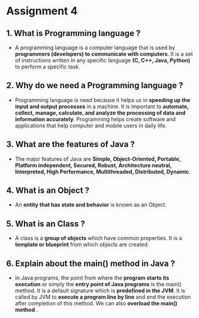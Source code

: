 # Assignment 4

## 1. What is Programming language ?

- A programming language is a computer language that is used by **programmers (developers) to communicate with computers**. It is a set of instructions written in any specific language **(C, C++, Java, Python)** to perform a specific task.

## 2. Why do we need a Programming language ?

- Programming language is need because it helps us in **speeding up the input and output processes** in a machine. It is important to **automate, collect, manage, calculate, and analyze the processing of data and information accurately**. Programming helps create software and applications that help computer and mobile users in daily life.

## 3. What are the features of Java ?

- The major features of Java are **Simple, Object-Oriented, Portable, Platform independent, Secured, Robust, Architecture neutral, Interpreted, High Performance, Multithreaded, Distributed, Dynamic**.

## 4. What is an Object ?

- An **entity that has state and behavior** is known as an Object.

## 5. What is an Class ?

- A class is a **group of objects** which have common properties. It is a **template or blueprint** from which objects are created.

## 6. Explain about the main() method in Java ?

- In Java programs, the point from where the **program starts its execution** or simply the **entry point of Java programs** is the main() method. It is a default signature which is **predefined in the JVM**. It is called by JVM to **execute a program line by line** and end the execution after completion of this method. We can also **overload the main() method** .